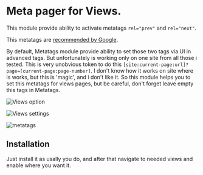 # Meta pager for Views.

This module provide ability to activate metatags `rel="prev"` and `rel="next"`.

This metatags are [recommended by Google](https://support.google.com/webmasters/answer/1663744).

By default, Metatags module provide ability to set those two tags via UI in advanced tags. But unfortunately is working only on one site from all those i tested. This is very unobvious token to do this `[site:current-page:url]?page=[current-page:page-number]`. I don't know how it works on site where is works, but this is 'magic', and i don't like it. So this module helps you to set this metatags for views pages, but be careful, don't forget leave empty this tags in Metatags.


![Views option](http://i.imgur.com/qD6tYRZ.png)

![Views settings](http://i.imgur.com/gFXTF5k.png)

![metatags](http://i.imgur.com/ps2Ji0h.png)

## Installation

Just install it as usally you do, and after that navigate to needed views and enable where you want it.
